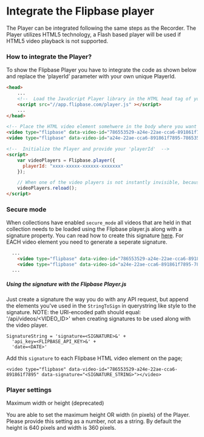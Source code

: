 # Integrate the Flipbase player

The Player can be integrated following the same steps as the Recorder. The Player utilizes HTML5 technology, a Flash based player will be used if HTML5 video playback is not supported.

### How to integrate the Player?

To show the Flipbase Player you have to integrate the code as shown below and replace the ‘playerId’ parameter with your own unique PlayerId.

```html
<head>
    ...
    <!--  Load the JavaScript Player library in the HTML head tag of your page -->
    <script src="//app.flipbase.com/player.js" ></script>
    ...
</head>

<!-- Place the HTML video element somehwere in the body where you want to show the video -->
<video type="flipbase" data-video-id="786553529-a24e-22ae-cca6-891861f7895"></video>
<video type="flipbase" data-video-id="a24e-22ae-cca6-891861f7895-78653529"></video>

<!--  Initialize the Player and provide your 'playerId'  -->
<script>
    var videoPlayers = Flipbase.player({
      playerId: "xxxx-xxxxx-xxxxxx-xxxxxxx"
    });

    // When one of the video players is not instantly invisible, because it is placed in a tab that is not yet visible, we need to re-render all instances.
    videoPlayers.reload();
</script>
```

### Secure mode

When collections have enabled `secure_mode` all videos that are held in that collection needs to be loaded using the Flipbase player.js along with a signature property. You can read how to create this signature [here](/api/overview.md#using-the-signature-with-the-flipbase-playerjs). For EACH video element you need to generate a seperate signature.

```html
  ...
    <video type="flipbase" data-video-id="786553529-a24e-22ae-cca6-891861f7895" data-signature="<SIGNATURE_VIDEO1>"></video>
    <video type="flipbase" data-video-id="a24e-22ae-cca6-891861f7895-78653529" data-signature="<SIGNATURE_VIDEO2>"></video>
  ...
```

##### Using the signature with the Flipbase Player.js

Just create a signature the way you do with any API request, but append the elements you've used in the `StringToSign` in querystring like style to the signature. NOTE: the URI-encoded path should equal: '/api/videos/<VIDEO_ID>' when creating signatures to be used along with the video player.

    SignatureString = 'signature=<SIGNATURE>&' +
      'api_key=<FLIPBASE_API_KEY>&' +
      'date=<DATE>'

Add this `signature` to each Flipbase HTML video element on the page;

    <video type="flipbase" data-video-id="786553529-a24e-22ae-cca6-891861f7895" data-signature="<SIGNATURE_STRING>"></video>

### Player settings

Maximum width or height (deprecated)

You are able to set the maximum height OR width (in pixels) of the Player. Please provide this setting as a number, not as a string. By default the height is 640 pixels and width is 360 pixels.
